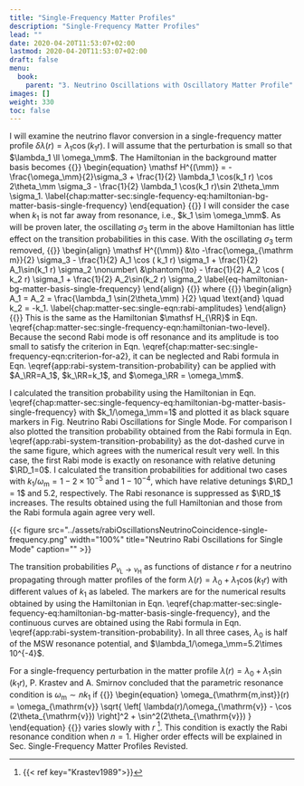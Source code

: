 ```yaml
---
title: "Single-Frequency Matter Profiles"
description: "Single-Frequency Matter Profiles"
lead: ""
date: 2020-04-20T11:53:07+02:00
lastmod: 2020-04-20T11:53:07+02:00
draft: false
menu:
  book:
    parent: "3. Neutrino Oscillations with Oscillatory Matter Profile"
images: []
weight: 330
toc: false
---
```



I will examine the neutrino flavor conversion in a single-frequency matter profile $\delta\lambda(r) = \lambda_1 \cos(k_1 r)$. I will assume that the perturbation is small so that $\lambda_1 \ll \omega_\mm$. The Hamiltonian in the background matter basis becomes
{{<m>}}
\begin{equation}
\mathsf H^{(\mm)} = - \frac{\omega_\mm}{2}\sigma_3  + \frac{1}{2} \lambda_1 \cos(k_1 r) \cos 2\theta_\mm \sigma_3 - \frac{1}{2} \lambda_1 \cos(k_1 r)\sin 2\theta_\mm \sigma_1.
\label{chap:matter-sec:single-fequency-eq:hamiltonian-bg-matter-basis-single-frequency}
\end{equation}
{{</m>}}
I will consider the case when $k_1$ is not far away from resonance, i.e., $k_1 \sim \omega_\mm$. As will be proven later, the oscillating $\sigma_3$ term in the above Hamiltonian has little effect on the transition probabilities in this case. With the oscillating $\sigma_3$ term removed,
{{<m>}}
\begin{align}
    \mathsf H^{(\mm)} &\to -\frac{\omega_{\mathrm m}}{2} \sigma_3  - \frac{1}{2} A_1 \cos ( k_1 r)  \sigma_1 + \frac{1}{2} A_1\sin(k_1 r) \sigma_2 \nonumber\\
    &\phantom{\to} - \frac{1}{2} A_2 \cos ( k_2 r)  \sigma_1 + \frac{1}{2} A_2\sin(k_2 r) \sigma_2
    \label{eq-hamiltonian-bg-matter-basis-single-frequency}
\end{align}
{{</m>}}
where
{{<m>}}
\begin{align}
    A_1 = A_2 = \frac{\lambda_1 \sin(2\theta_\mm) }{2} \quad \text{and} \quad k_2 = -k_1.
    \label{chap:matter-sec:single-eqn:rabi-amplitudes}
\end{align}
{{</m>}}
This is the same as the Hamiltonian $\mathsf H_{\RR}$ in Eqn. \eqref{chap:matter-sec:single-frequency-eqn:hamiltonian-two-level}.
Because the second Rabi mode is off resonance and its amplitude is too small to satisfy the criterion in Eqn. \eqref{chap:matter-sec:single-frequency-eqn:criterion-for-a2}, it can be neglected and Rabi formula in Eqn. \eqref{app:rabi-system-transition-probability} can be applied with $A_\RR=A_1$, $k_\RR=k_1$, and $\omega_\RR = \omega_\mm$.

I calculated the transition probability using the Hamiltonian in Eqn. \eqref{chap:matter-sec:single-fequency-eq:hamiltonian-bg-matter-basis-single-frequency} with $k_1/\omega_\mm=1$ and plotted it as black square markers in Fig. Neutrino Rabi Oscillations for Single Mode. For comparison I also plotted the transition probability obtained from the Rabi formula in Eqn. \eqref{app:rabi-system-transition-probability} as the dot-dashed curve in the same figure, which agrees with the numerical result very well. In this case, the first Rabi mode is exactly on resonance with relative detuning $\RD_1=0$. I calculated the transition probabilities for additional two cases with $k_1/\omega_\mathrm{m}=1-2\times 10^{-5}$ and $1-10^{-4}$, which have relative detunings $\RD_1 = 1$ and $5.2$, respectively. The Rabi resonance is suppressed as $\RD_1$ increases. The results obtained using the full Hamiltonian and those from the Rabi formula again agree very well.


{{< figure src="../assets/rabiOscillationsNeutrinoCoincidence-single-frequency.png" width="100%" title="Neutrino Rabi Oscillations for Single Mode" caption="" >}}

The transition probabilities $P_{\nu_\mathrm{L}\to\nu_\mathrm{H}}$ as functions of distance $r$ for a neutrino propagating through matter profiles of the form $\lambda(r)=\lambda_0 + \lambda_1 \cos (k_1 r)$ with different values of $k_1$ as labeled. The markers are for the numerical results obtained by using the Hamiltonian in Eqn. \eqref{chap:matter-sec:single-fequency-eq:hamiltonian-bg-matter-basis-single-frequency}, and the continuous curves are obtained using the Rabi formula in Eqn. \eqref{app:rabi-system-transition-probability}. In all three cases, $\lambda_0$ is half of the MSW resonance potential, and $\lambda_1/\omega_\mm=5.2\times 10^{-4}$.



For a single-frequency perturbation in the matter profile $\lambda(r) =\lambda_0 +  \lambda_1\sin(k_1 r)$, P. Krastev and A. Smirnov concluded that the parametric resonance condition is $\omega_{\mathrm{m}} \sim n k_1$ if
{{<m>}}
\begin{equation}
    \omega_{\mathrm{m,inst}}(r) = \omega_{\mathrm{v}} \sqrt{ \left[ \lambda(r)/\omega_{\mathrm{v}} - \cos (2\theta_{\mathrm{v}}) \right]^2 + \sin^2(2\theta_{\mathrm{v}}) }
\end{equation}
{{</m>}}
varies slowly with $r$ [^Krastev1989]. This condition is exactly the Rabi resonance condition when $n=1$. Higher order effects will be explained in Sec. Single-Frequency Matter Profiles Revisted.


[^Krastev1989]: {{< ref key="Krastev1989">}}